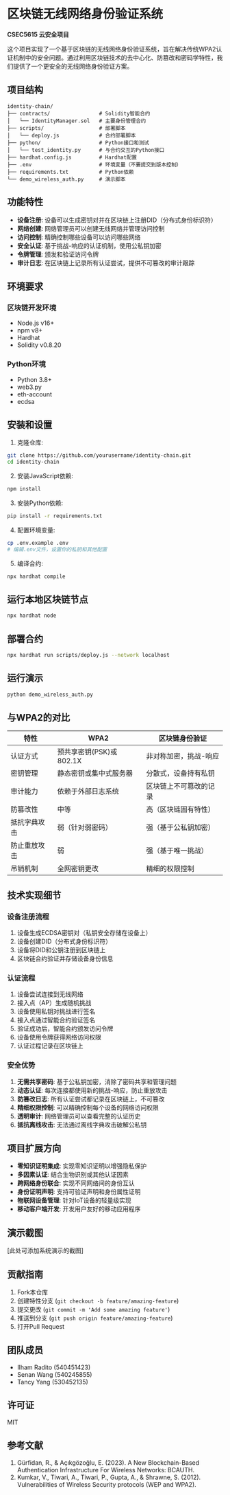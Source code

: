 # 区块链无线网络身份验证系统

**CSEC5615 云安全项目**

这个项目实现了一个基于区块链的无线网络身份验证系统，旨在解决传统WPA2认证机制中的安全问题。通过利用区块链技术的去中心化、防篡改和密码学特性，我们提供了一个更安全的无线网络身份验证方案。

## 项目结构

```
identity-chain/
├── contracts/                # Solidity智能合约
│   └── IdentityManager.sol   # 主要身份管理合约
├── scripts/                  # 部署脚本
│   └── deploy.js             # 合约部署脚本
├── python/                   # Python接口和测试
│   └── test_identity.py      # 与合约交互的Python接口
├── hardhat.config.js         # Hardhat配置
├── .env                      # 环境变量（不要提交到版本控制）
├── requirements.txt          # Python依赖
└── demo_wireless_auth.py     # 演示脚本
```

## 功能特性

- **设备注册**: 设备可以生成密钥对并在区块链上注册DID（分布式身份标识符）
- **网络创建**: 网络管理员可以创建无线网络并管理访问控制
- **访问控制**: 精确控制哪些设备可以访问哪些网络
- **安全认证**: 基于挑战-响应的认证机制，使用公私钥加密
- **令牌管理**: 颁发和验证访问令牌
- **审计日志**: 在区块链上记录所有认证尝试，提供不可篡改的审计跟踪

## 环境要求

### 区块链开发环境
- Node.js v16+
- npm v8+
- Hardhat
- Solidity v0.8.20

### Python环境
- Python 3.8+
- web3.py
- eth-account
- ecdsa

## 安装和设置

1. 克隆仓库:
```bash
git clone https://github.com/yourusername/identity-chain.git
cd identity-chain
```

2. 安装JavaScript依赖:
```bash
npm install
```

3. 安装Python依赖:
```bash
pip install -r requirements.txt
```

4. 配置环境变量:
```bash
cp .env.example .env
# 编辑.env文件，设置你的私钥和其他配置
```

5. 编译合约:
```bash
npx hardhat compile
```

## 运行本地区块链节点

```bash
npx hardhat node
```

## 部署合约

```bash
npx hardhat run scripts/deploy.js --network localhost
```

## 运行演示

```bash
python demo_wireless_auth.py
```

## 与WPA2的对比

| 特性 | WPA2 | 区块链身份验证 |
|------|------|----------------|
| 认证方式 | 预共享密钥(PSK)或802.1X | 非对称加密，挑战-响应 |
| 密钥管理 | 静态密钥或集中式服务器 | 分散式，设备持有私钥 |
| 审计能力 | 依赖于外部日志系统 | 区块链上不可篡改的记录 |
| 防篡改性 | 中等 | 高（区块链固有特性） |
| 抵抗字典攻击 | 弱（针对弱密码） | 强（基于公私钥加密） |
| 防止重放攻击 | 弱 | 强（基于唯一挑战） |
| 吊销机制 | 全网密钥更改 | 精细的权限控制 |

## 技术实现细节

### 设备注册流程

1. 设备生成ECDSA密钥对（私钥安全存储在设备上）
2. 设备创建DID（分布式身份标识符）
3. 设备将DID和公钥注册到区块链上
4. 区块链合约验证并存储设备身份信息

### 认证流程

1. 设备尝试连接到无线网络
2. 接入点（AP）生成随机挑战
3. 设备使用私钥对挑战进行签名
4. 接入点通过智能合约验证签名
5. 验证成功后，智能合约颁发访问令牌
6. 设备使用令牌获得网络访问权限
7. 认证过程记录在区块链上

### 安全优势

1. **无需共享密码**: 基于公私钥加密，消除了密码共享和管理问题
2. **动态认证**: 每次连接都使用新的挑战-响应，防止重放攻击
3. **防篡改日志**: 所有认证尝试都记录在区块链上，不可篡改
4. **精细权限控制**: 可以精确控制每个设备的网络访问权限
5. **透明审计**: 网络管理员可以查看完整的认证历史
6. **抵抗离线攻击**: 无法通过离线字典攻击破解公私钥

## 项目扩展方向

- **零知识证明集成**: 实现零知识证明以增强隐私保护
- **多因素认证**: 结合生物识别或其他认证因素
- **跨网络身份联合**: 实现不同网络间的身份互认
- **身份证明声明**: 支持可验证声明和身份属性证明
- **物联网设备管理**: 针对IoT设备的轻量级实现
- **移动客户端开发**: 开发用户友好的移动应用程序

## 演示截图

[此处可添加系统演示的截图]

## 贡献指南

1. Fork本仓库
2. 创建特性分支 (`git checkout -b feature/amazing-feature`)
3. 提交更改 (`git commit -m 'Add some amazing feature'`)
4. 推送到分支 (`git push origin feature/amazing-feature`)
5. 打开Pull Request

## 团队成员

- Ilham Radito (540451423)
- Senan Wang (540245855)
- Tancy Yang (530452135)

## 许可证

MIT

## 参考文献

1. Gürfidan, R., & Açıkgözoğlu, E. (2023). A New Blockchain-Based Authentication Infrastructure For Wireless Networks: BCAUTH.
2. Kumkar, V., Tiwari, A., Tiwari, P., Gupta, A., & Shrawne, S. (2012). Vulnerabilities of Wireless Security protocols (WEP and WPA2).
